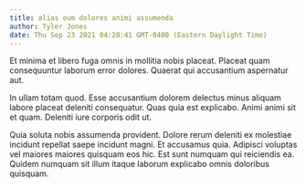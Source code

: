 ```yaml
---
title: alias eum dolores animi assumenda
author: Tyler Jones
date: Thu Sep 23 2021 04:28:41 GMT-0400 (Eastern Daylight Time)
---
```

Et minima et libero fuga omnis in mollitia nobis placeat. Placeat quam consequuntur laborum error dolores. Quaerat qui accusantium aspernatur aut.

 In ullam totam quod. Esse accusantium dolorem delectus minus aliquam labore placeat deleniti consequatur. Quas quia est explicabo. Animi animi sit et quam. Deleniti iure corporis odit ut.

 Quia soluta nobis assumenda provident. Dolore rerum deleniti ex molestiae incidunt repellat saepe incidunt magni. Et accusamus quia. Adipisci voluptas vel maiores maiores quisquam eos hic. Est sunt numquam qui reiciendis ea. Quidem numquam sit illum itaque laborum explicabo omnis doloribus quisquam.